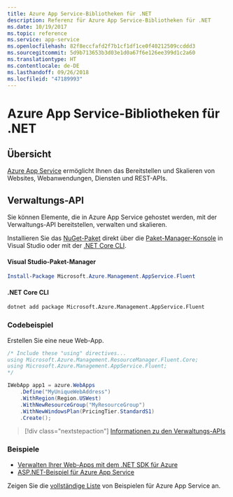 ```yaml
---
title: Azure App Service-Bibliotheken für .NET
description: Referenz für Azure App Service-Bibliotheken für .NET
ms.date: 10/19/2017
ms.topic: reference
ms.service: app-service
ms.openlocfilehash: 82f8eccfafd2f7b1cf1df1ce0f40212509ccddd3
ms.sourcegitcommit: 5d9b713653b3d03e1d0a67f6e126ee399d1c2a60
ms.translationtype: HT
ms.contentlocale: de-DE
ms.lasthandoff: 09/26/2018
ms.locfileid: "47189993"
---
```

# <a name="azure-app-service-libraries-for-net"></a>Azure App Service-Bibliotheken für .NET

## <a name="overview"></a>Übersicht

[Azure App Service](/azure/app-service/app-service-value-prop-what-is) ermöglicht Ihnen das Bereitstellen und Skalieren von Websites, Webanwendungen, Diensten und REST-APIs.

## <a name="management-api"></a>Verwaltungs-API

Sie können Elemente, die in Azure App Service gehostet werden, mit der Verwaltungs-API bereitstellen, verwalten und skalieren.

Installieren Sie das [NuGet-Paket](https://www.nuget.org/packages/Microsoft.Azure.Management.AppService.Fluent) direkt über die [Paket-Manager-Konsole][PackageManager] in Visual Studio oder mit der [.NET Core CLI][DotNetCLI].


#### <a name="visual-studio-package-manager"></a>Visual Studio-Paket-Manager

```powershell
Install-Package Microsoft.Azure.Management.AppService.Fluent
```

#### <a name="net-core-cli"></a>.NET Core CLI

```bash
dotnet add package Microsoft.Azure.Management.AppService.Fluent
```

### <a name="code-example"></a>Codebeispiel

Erstellen Sie eine neue Web-App.

```csharp
/* Include these "using" directives...
using Microsoft.Azure.Management.ResourceManager.Fluent.Core;
using Microsoft.Azure.Management.AppService.Fluent;
*/

IWebApp app1 = azure.WebApps
    .Define("MyUniqueWebAddress")
    .WithRegion(Region.USWest)
    .WithNewResourceGroup("MyResourceGroup")
    .WithNewWindowsPlan(PricingTier.StandardS1)
    .Create();
```

> [!div class="nextstepaction"]
> [Informationen zu den Verwaltungs-APIs](/dotnet/api/overview/azure/appservice/management)

### <a name="samples"></a>Beispiele

* [Verwalten Ihrer Web-Apps mit dem .NET SDK für Azure](https://azure.microsoft.com/resources/samples/app-service-web-dotnet-manage/)
* [ASP.NET-Beispiel für Azure App Service](https://azure.microsoft.com/resources/samples/app-service-web-dotnet-get-started/)

Zeigen Sie die [vollständige Liste](https://azure.microsoft.com/resources/samples/?platform=dotnet&term=app%20service) von Beispielen für Azure App Service an.

[PackageManager]: https://docs.microsoft.com/nuget/tools/package-manager-console
[DotNetCLI]: https://docs.microsoft.com/dotnet/core/tools/dotnet-add-package